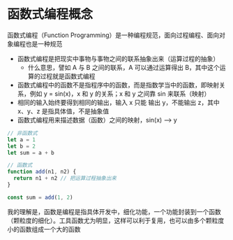 # 函数式编程概念
函数式编程（Function Programming）是一种编程规范，面向过程编程、面向对象编程也是一种规范

- 函数式编程是把现实中事物与事物之间的联系抽象出来（运算过程的抽象）
  - 什么意思，譬如 A 与 B 之间的联系，A 可以通过运算得出 B，其中这个运算的过程就是函数式编程
- 函数式编程中的函数不是指程序中的函数，而是指数学当中的函数，即映射关系，例如 y = sin(x)，x 和 y 的关系；x 和 y 之间靠 sin 来联系（映射）
- 相同的输入始终要得到相同的输出，输入 x 只能 输出 y，不能输出 z，其中 x、y、z 是指具体值，不是抽象值
- 函数式编程用来描述数据（函数）之间的映射，sin(x) --> y

```js
// 非函数式
let a = 1
let b = 2
let sum = a + b

// 函数式
function add(n1, n2) {
  return n1 + n2 // 把运算过程抽象出来
}

const sum = add(1, 2)
```
我的理解是，函数是编程是指具体开发中，细化功能，一个功能封装到一个函数（颗粒度的细化）。工具函数尤为明显，这样可以利于复用，也可以由多个颗粒度小的函数组成一个大的函数
 